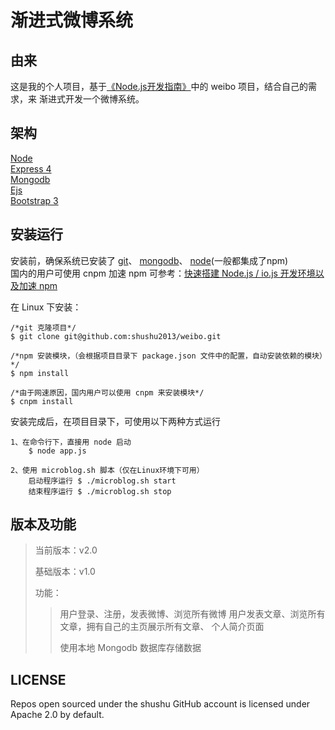 # 渐进式微博系统

## 由来
这是我的个人项目，基于[《Node.js开发指南》](https://book.douban.com/subject/10789820/ "豆瓣链接")中的 weibo 项目，结合自己的需求，来
渐进式开发一个微博系统。

## 架构
[Node](https://nodejs.org/ "Nodejs官网")<br>
[Express 4](http://www.expressjs.com.cn/ "Express中文网")<br>
[Mongodb](https://docs.mongodb.com/ "Mongodb官网文档")<br>
[Ejs](http://ejs.co/ "Ejs官网")<br>
[Bootstrap 3](http://www.bootcss.com/ "Bootstrap中文网")

## 安装运行
安装前，确保系统已安装了 [git](https://git-scm.com/downloads "git官网下载")、 [mongodb](https://www.mongodb.com/download-center#community "mongodb官网下载")、 [node](https://nodejs.org/zh-cn/download/ "node中文网下载")(一般都集成了npm)<br>国内的用户可使用 cnpm 加速 npm
可参考：[快速搭建 Node.js / io.js 开发环境以及加速 npm](https://fengmk2.com/blog/2014/03/node-env-and-faster-npm.html)

在 Linux 下安装：

    /*git 克隆项目*/
    $ git clone git@github.com:shushu2013/weibo.git
    
    /*npm 安装模块，（会根据项目目录下 package.json 文件中的配置，自动安装依赖的模块）*/
    $ npm install
    
    /*由于网速原因，国内用户可以使用 cnpm 来安装模块*/
    $ cnpm install

安装完成后，在项目目录下，可使用以下两种方式运行

    1、在命令行下，直接用 node 启动
        $ node app.js
        
    2、使用 microblog.sh 脚本（仅在Linux环境下可用）
        启动程序运行 $ ./microblog.sh start
        结束程序运行 $ ./microblog.sh stop

## 版本及功能

>当前版本：v2.0
>
>基础版本：v1.0
>
>功能：
>   >用户登录、注册，发表微博、浏览所有微博
>   >用户发表文章、浏览所有文章，拥有自己的主页展示所有文章、
>   >个人简介页面
>   >
>   >使用本地 Mongodb 数据库存储数据
>   

## LICENSE
Repos open sourced under the shushu GitHub account is licensed under Apache 2.0 by default.
